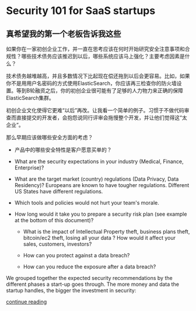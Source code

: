 # Security 101 for SaaS startups

## 真希望我的第一个老板告诉我这些

如果你在一家初创企业工作，并一直在思考应该在何时开始研究安全注意事项和合规性？哪些技术债务应该推迟到以后，哪些系统应该马上强化？主要考虑因素是什么？

技术债务越堆越高，并且多数情况下比起现在偿还拖到以后会更容易。比如，如果你不是用用户名密码的方式使用ElasticSearch，你应该再三检查你的防火墙设置。等到B轮融资之后，你的初创企业很可能有了足够的人力物力来正确的保障ElasticSearch集群。

初创企业文化使得它更难“以后”再改。让我看一个简单的例子。习惯于不做代码审查而直接提交的开发者，会抱怨说同行评审会拖慢整个开发，并让他们觉得这“太企业”。

那么早期应该做哪些安全方面的考虑？

* 产品中的哪些安全特性是客户愿意买单的？

* What are the security expectations  in your industry (Medical, Finance, Enterprise)?

* What are the target market (country) regulations (Data Privacy, Data Residency)? Europeans are known to have tougher regulations. Different US States have different regulations.

* Which tools and policies would not hurt your team's morale.

* How long would it take you to prepare a security risk plan (see example at the bottom of this document)?

    * What is the impact of Intellectual Property theft, business plans theft, bitcoin/ec2 theft, losing all your data ? How would it affect your sales, customers, investors?

    * How can you protect against a data breach?

    * How can you reduce the exposure after a data breach?

We grouped together the expected security recommendations by the different phases a start-up goes through. The more money and data the startup handles, the bigger the investment in security:

[continue reading](https://github.com/forter/security-101-for-saas-startups/blob/master/security.md)
